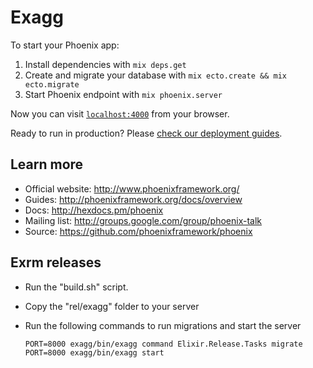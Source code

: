 # Exagg

To start your Phoenix app:

  1. Install dependencies with `mix deps.get`
  2. Create and migrate your database with `mix ecto.create && mix ecto.migrate`
  3. Start Phoenix endpoint with `mix phoenix.server`

Now you can visit [`localhost:4000`](http://localhost:4000) from your browser.

Ready to run in production? Please [check our deployment guides](http://www.phoenixframework.org/docs/deployment).

## Learn more

  * Official website: http://www.phoenixframework.org/
  * Guides: http://phoenixframework.org/docs/overview
  * Docs: http://hexdocs.pm/phoenix
  * Mailing list: http://groups.google.com/group/phoenix-talk
  * Source: https://github.com/phoenixframework/phoenix

## Exrm releases

  * Run the "build.sh" script.
  * Copy the "rel/exagg" folder to your server
  * Run the following commands to run migrations and start the server

        PORT=8000 exagg/bin/exagg command Elixir.Release.Tasks migrate
        PORT=8000 exagg/bin/exagg start
